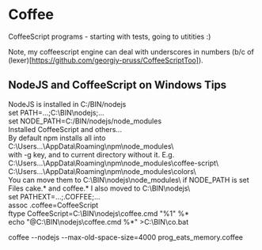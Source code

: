 # Coffee
CoffeeScript programs - starting with tests, going to utitities :)

Note, my coffeescript engine can deal with underscores in numbers (b/c of (lexer)[https://github.com/georgiy-pruss/CoffeeScriptToo]).

## NodeJS and CoffeeScript on Windows Tips

NodeJS is installed in C:/BIN/nodejs  
set PATH=...;C:\BIN\nodejs;...  
set NODE_PATH=C:/BIN/nodejs/node_modules  
Installed CoffeeScript and others...  
By default npm installs all into C:\Users\...\AppData\Roaming\npm\node_modules\  
with -g key, and to current directory without it. E.g.  
C:\Users\...\AppData\Roaming\npm\node_modules\coffee-script\  
C:\Users\...\AppData\Roaming\npm\node_modules\colors\  
You can move them to C:\BIN\nodejs\node_modules\ if NODE_PATH is set  
Files cake.* and coffee.* I also moved to C:\BIN\nodejs\  
set PATHEXT=...;.COFFEE;...  
assoc .coffee=CoffeeScript  
ftype CoffeeScript=C:\BIN\nodejs\coffee.cmd "%1" %*  
echo "@C:\BIN\nodejs\coffee.cmd %*" >C:\BIN\co.bat  

coffee --nodejs --max-old-space-size=4000 prog_eats_memory.coffee
